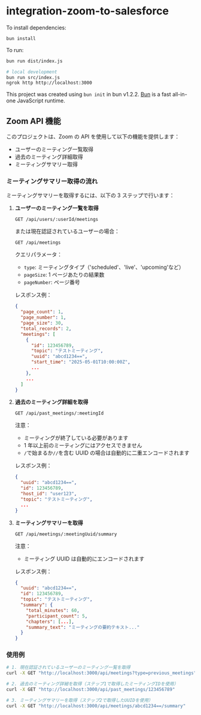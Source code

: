 # integration-zoom-to-salesforce

To install dependencies:

```bash
bun install
```

To run:

```bash
bun run dist/index.js

# local development
bun run src/index.js
ngrok http http://localhost:3000
```

This project was created using `bun init` in bun v1.2.2. [Bun](https://bun.sh) is a fast all-in-one JavaScript runtime.

## Zoom API 機能

このプロジェクトは、Zoom の API を使用して以下の機能を提供します：

- ユーザーのミーティング一覧取得
- 過去のミーティング詳細取得
- ミーティングサマリー取得

### ミーティングサマリー取得の流れ

ミーティングサマリーを取得するには、以下の 3 ステップで行います：

1. **ユーザーのミーティング一覧を取得**

   ```
   GET /api/users/:userId/meetings
   ```

   または現在認証されているユーザーの場合：

   ```
   GET /api/meetings
   ```

   クエリパラメータ：

   - `type`: ミーティングタイプ（'scheduled'、'live'、'upcoming'など）
   - `pageSize`: 1 ページあたりの結果数
   - `pageNumber`: ページ番号

   レスポンス例：

   ```json
   {
     "page_count": 1,
     "page_number": 1,
     "page_size": 30,
     "total_records": 2,
     "meetings": [
       {
         "id": 123456789,
         "topic": "テストミーティング",
         "uuid": "abcd1234==",
         "start_time": "2025-05-01T10:00:00Z",
         ...
       },
       ...
     ]
   }
   ```

2. **過去のミーティング詳細を取得**

   ```
   GET /api/past_meetings/:meetingId
   ```

   注意：

   - ミーティングが終了している必要があります
   - 1 年以上前のミーティングにはアクセスできません
   - `/`で始まるか`//`を含む UUID の場合は自動的に二重エンコードされます

   レスポンス例：

   ```json
   {
     "uuid": "abcd1234==",
     "id": 123456789,
     "host_id": "user123",
     "topic": "テストミーティング",
     ...
   }
   ```

3. **ミーティングサマリーを取得**

   ```
   GET /api/meetings/:meetingUuid/summary
   ```

   注意：

   - ミーティング UUID は自動的にエンコードされます

   レスポンス例：

   ```json
   {
     "uuid": "abcd1234==",
     "id": 123456789,
     "topic": "テストミーティング",
     "summary": {
       "total_minutes": 60,
       "participant_count": 5,
       "chapters": [...],
       "summary_text": "ミーティングの要約テキスト..."
     }
   }
   ```

### 使用例

```bash
# 1. 現在認証されているユーザーのミーティング一覧を取得
curl -X GET "http://localhost:3000/api/meetings?type=previous_meetings"

# 2. 過去のミーティング詳細を取得（ステップ1で取得したミーティングIDを使用）
curl -X GET "http://localhost:3000/api/past_meetings/123456789"

# 3. ミーティングサマリーを取得（ステップ2で取得したUUIDを使用）
curl -X GET "http://localhost:3000/api/meetings/abcd1234==/summary"
```
